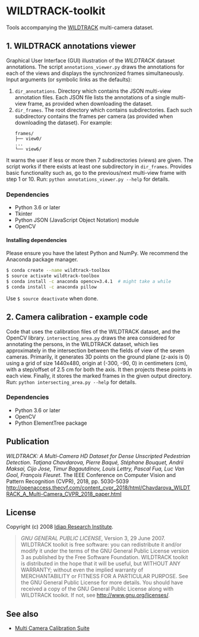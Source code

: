 # WILDTRACK-toolkit
Tools accompanying the [WILDTRACK](https://cvlab.epfl.ch/data/wildtrack) multi-camera dataset.

## 1. WILDTRACK annotations viewer
Graphical User Interface (GUI) illustration of the *WILDTRACK* dataset annotations. The script `annotations_viewer.py` draws the annotations for each of the views and displays the synchronized frames simultaneously. 
Input arguments (or symbolic links as the defaults): 
1. `dir_annotations`. Directory which contains the JSON multi-view annotation files. Each JSON file lists the annotations of a single multi-view frame, as provided when downloading the dataset.
2. `dir_frames`. The root directory which contains subdirectories. Each such subdirectory contains the frames per camera (as provided when downloading the dataset). For example:
    ```
    frames/
    ├── view0/
    ...
    └── view6/
    ```
It warns the user if less or more then 7 subdirectories (views) are given. The script works if there exists at least one subdirectory in `dir_frames`. Provides basic functionality such as, go to the previous/next multi-view frame with step 1 or 10.
 Run: `python annotations_viewer.py --help` for details.

### Dependencies
- Python 3.6 or later
- Tkinter
- Python JSON (JavaScript Object Notation) module
- OpenCV

#### Installing dependencies 
Please ensure you have the latest Python and NumPy. We recommend the Anaconda package manager.
```sh
$ conda create --name wildtrack-toolbox
$ source activate wildtrack-toolbox
$ conda install -c anaconda opencv=3.4.1  # might take a while
$ conda install -c anaconda pillow
```
Use `$ source deactivate` when done.

## 2. Camera calibration - example code
Code that uses the calibration files of the WILDTRACK dataset, and the OpenCV library.
`intersecting_area.py` draws the area considered for annotating the persons, in the WILDTRACK dataset, which lies approximately in the intersection between the fields of view of the seven cameras. Primarily, it generates 3D points on the ground plane (z-axis is 0) using a grid of size 1440x480, origin at (-300,  -90,    0) in centimeters (cm), with a step/offset of 2.5 cm for both the axis. It then projects these points in each view. Finally, it stores the marked frames in the given output directory. 
 Run: `python intersecting_area.py --help` for details.

### Dependencies
- Python 3.6 or later
- OpenCV
- Python ElementTree package

## Publication
*WILDTRACK: A Multi-Camera HD Dataset for Dense Unscripted Pedestrian Detection*. *Tatjana Chavdarova, Pierre Baqué, Stéphane Bouquet, Andrii Maksai, Cijo Jose, Timur Bagautdinov, Louis Lettry, Pascal Fua, Luc Van Gool, François Fleuret*. The IEEE Conference on Computer Vision and Pattern Recognition (CVPR), 2018, pp. 5030-5039
<http://openaccess.thecvf.com/content_cvpr_2018/html/Chavdarova_WILDTRACK_A_Multi-Camera_CVPR_2018_paper.html>


## License
Copyright (c) 2008 [Idiap Research Institute](http://www.idiap.ch/).

> *GNU GENERAL PUBLIC LICENSE*, Version 3, 29 June 2007.
WILDTRACK toolkit is free software: you can redistribute it and/or modify it under the terms of the GNU General Public License version 3 as published by the Free Software Foundation. WILDTRACK toolkit is distributed in the hope that it will be useful, but WITHOUT ANY WARRANTY; without even the implied warranty of MERCHANTABILITY or FITNESS FOR A PARTICULAR PURPOSE. See the GNU General Public License for more details. You should have received a copy of the GNU General Public License along with WILDTRACK toolkit. If not, see <http://www.gnu.org/licenses/>.


## See also
- [Multi Camera Calibration Suite](https://github.com/idiap/multicamera-calibration) 
